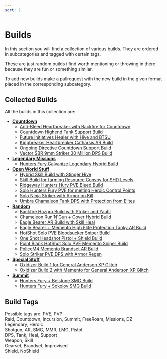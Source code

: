 ```yaml
---
sort: 2
---
```

# Builds
In this section you will find a collection of various builds.
They are ordered in subcategories and tagged with certain tags.

These are just random builds i find worth mentioning or throwing in there
because they are fun or something similar.

To add new builds make a pullrequest with the new build in the given format placed in the corresponding subcategory.

## Collected Builds
All the builds in this collection are:
- [**Countdown**](Countdown/index.md)
  - [Anti-Bleed Heartbreaker with Backfire for Countdown](Countdown/Backfire-Heartbreaker-Anti-Bleed-Countdown-Build.md)
  - [Countdown Highend Tank Support Build](Countdown/Countdown-Highend-Tank-Support-Build.md)
  - [Future Initiatives Healer with Hive and BTSU](Countdown/Future-Initiative-Hive-Healer.md)
  - [Kingbreaker Heartbreaker Catharsis AR Build](Countdown/Kingbreaker-Heartbreaker-Catharsis.md)
  - [Ongoing Directive Countdown Support Build](Countdown/Ongoing-Directive-Countdown-Support-Build.md)
  - [Vector SBR 9mm Striker 30 Million DPS Build](Countdown/Vector-Striker-30Mill-DPS.md)
- [**Legendary Missions**](Legendary-Missions/index.md)
  - [Hunters Fury Galvanize Legendary Hybrid Build](Legendary-Missions/HuntersFury-Galvanize-Legendary-Hybrid-Build.md)
- [**Open World Stuff**](Open-World-Stuff/index.md)
  - [Hybrid Skill Build with Stinger Hive](Open-World-Stuff/Hybrid-Skill-Stinger-Hive-Build.md)
  - [Skill Build for farming Resource Convoy for SHD Levels](Open-World-Stuff/Resource-Convoy-SHD-Level-Skill-Build.md)
  - [Ridgeway Hunters Hury PVE Bleed Build](Open-World-Stuff/Ridgeway-Hunters-Hury-PVE-Bleed-Build.md)
  - [Solo Hunters Fury PVE for melting Heroic Control Points](Open-World-Stuff/Solo-Hunters-Fury-PVE-Control-Points.md)
  - [Solo Ninja Striker with Armor on Kill](Open-World-Stuff/Solo-Ninja-Striker-PVE-AoK.md)
  - [Umbra Chamaleon Tank DPS with Protection from Elites](Open-World-Stuff/Umbra-Chameleon-PFE-Tank-DPS.md)
- [**Random**](Random/index.md)
  - [Backfire Hazpro Build with Striker and Yaahl](Random/Backfire-Hazpro-Striker.md)
  - [Chameleon Run'N'Gun + Cover Hybrid Build](Random/Chameleon-AR-RunNGun-Cover-Hybrid-Build.md)
  - [Eagle Bearer AR Build with Skill Heal](Random/Eagle-Bearer-AR-Build-with-Skill-Heal.md)
  - [Eagle Bearer + Memento High Elite Protection Tanky AR Build](Random/Eagle-Bearer-Memento-High-Elite-Protection-Tanky-AR.md)
  - [HotShot Solo PVE Bloodsucker Sniper Build](Random/HotShot-Solo-PVE-Bloodsucker-Sniper.md)
  - [One Shot Headshot Pistol + Shield Build](Random/One-Shot-Headshot-Pistol-Shield-Build.md)
  - [Point Blank HotShot Solo PVE Memento Sniper Build](Random/Point-Blank-HotShot-Solo-PVE-Memento-Sniper.md)
  - [PoliceM4 Memento Brandset AR Build](Random/Police-M4-Memento-Brandset.md)
  - [Solo Striker PVE DPS with Armor Regen](Random/Solo-Striker-PVE-DPS-Armor-Regen.md)
- [**Special Stuff**](Special-Stuff/index.md)
  - [Oxidizer Build 1 for General Anderson XP Glitch](Special-Stuff/Oxidizer-Build-1-General-Anderson-XP-Glitch.md)
  - [Oxidizer Build 2 with Memento for General Anderson XP Glitch](Special-Stuff/Oxidizer-Build-2-Memento-General-Anderson-XP-Glitch.md)
- [**Summit**](Summit/index.md)
  - [Hunters Fury + Belstone SMG Build](Summit/HuntersFury-SMG-Belstone.md)
  - [Hunters Fury + Sokolov SMG Build](Summit/HuntersFury-SMG-Sokolov.md)

## Build Tags
Possible tags are:
PVE, PVP  
Raid, Countdown, Incursion, Summit, FreeRoam, Missions, DZ  
Legendary, Heroic  
Shotgun, AR, SMG, MMR, LMG, Pistol  
DPS, Tank, Heal, Support  
Weapon, Skill  
Gearset, Brandset, Improvised  
Shield, NoShield

